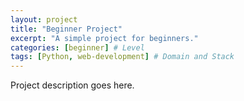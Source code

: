 ```yaml
---
layout: project
title: "Beginner Project"
excerpt: "A simple project for beginners."
categories: [beginner] # Level
tags: [Python, web-development] # Domain and Stack
---
```

Project description goes here.
